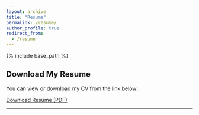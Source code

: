 ```yaml
---
layout: archive
title: "Resume"
permalink: /resume/
author_profile: true
redirect_from:
  - /resume
---
```


{% include base_path %}

## Download My Resume

You can view or download my CV from the link below:

[Download Resume (PDF)](/files/resume.pdf)

---
